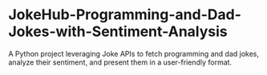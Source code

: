 # JokeHub-Programming-and-Dad-Jokes-with-Sentiment-Analysis
A Python project leveraging Joke APIs to fetch programming and dad jokes, analyze their sentiment, and present them in a user-friendly format.
